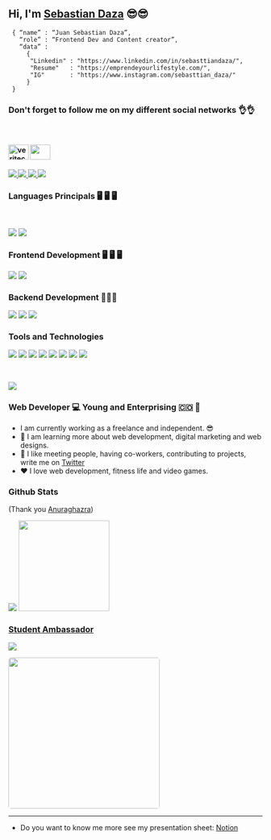 ## Hi, I'm [Sebastian Daza][website] 😎😎

~~~
 { “name” : “Juan Sebastian Daza”,
   “role” : “Frontend Dev and Content creator”,
   “data” : 
     { 
      "Linkedin" : "https://www.linkedin.com/in/sebasttiandaza/", 
      "Resume"   : "https://emprendeyourlifestyle.com/",
      "IG"       : "https://www.instagram.com/sebasttian_daza/"
     }
 }
~~~

### Don't forget to follow me on my different social networks 👌👌

 <br>
 <h4>
    <p><a href="https://www.instagram.com/emprendeyourlifestyle/" target="blank"><img align="center" src="https://raw.githubusercontent.com/rahuldkjain/github-profile-readme-generator/master/src/images/icons/Social/instagram.svg" alt="veritechie" height="30" width="40" /></a>
    <a href="https://co.pinterest.com/SebasttianDaza/_created/" target="blank"><img align="center" src="https://raw.githubusercontent.com/rahuldkjain/github-profile-readme-generator/master/src/images/icons/Social/pinterest.svg" height="30" width="40" /></a>
    </p>
 </h4>
 <h4>
  <p>
    <a href="https://www.tiktok.com/@emprendeyourlifestyle?">
    <img src="https://img.shields.io/badge/TikTok-000000?style=for-the-badge&logo=tiktok&logoColor=white">
    </a>
    <a href="https://www.linkedin.com/in/sebasttiandaza/">
    <img src="https://img.shields.io/badge/LinkedIn-0077B5?style=for-the-badge&logo=linkedin&logoColor=white">
    </a>
    <a href="https://twitter.com/SebasttianDaza">
    <img src="https://img.shields.io/badge/Twitter-1DA1F2?style=for-the-badge&logo=twitter&logoColor=white">
    </a>
    <a href="https://dev.to/sebasttiandaza">
    <img src="https://img.shields.io/badge/dev.to-0A0A0A?style=for-the-badge&logo=dev.to&logoColor=white">
  </a>
  </p>
 </h4>


### __Languages Principals__ 🖥️ 🖥️ 🖥️
<br>
<p>
  <img src="https://img.shields.io/badge/JavaScript-F7DF1E?style=for-the-badge&logo=javascript&logoColor=black">
  <img src="https://img.shields.io/badge/TypeScript-007ACC?style=for-the-badge&logo=typescript&logoColor=white">
</p>

### __Frontend Development__ 🖥️ 🖥️ 🖥️
 <p>
  <img src="https://img.shields.io/badge/HTML5-E34F26?style=for-the-badge&logo=html5&logoColor=white">
  <img src="https://img.shields.io/badge/CSS3-1572B6?style=for-the-badge&logo=css3&logoColor=white">
 </p>

### __Backend Development__ 🏴🏴🏴
  <p>
    <img src="https://img.shields.io/badge/NodeJS-19D3D3?style=for-the-badge&logo=nodejs&logoColor=white">
    <img src="https://img.shields.io/badge/MongoDB-white?style=for-the-badge&logo=mongodb&logoColor=4EA94B">
    <img src="https://img.shields.io/badge/MySQL-005C84?style=for-the-badge&logo=mysql&logoColor=white">
    
  </p>

### __Tools and Technologies__

  <p>
    <img src="https://img.shields.io/badge/Git-E34F26?style=for-the-badge&logo=git&logoColor=white">
    <img src="https://img.shields.io/badge/GitHub-E34F26?style=for-the-badge&logo=github&logoColor=white">
    <img src="https://img.shields.io/badge/Linux-FCC624?style=for-the-badge&logo=linux&logoColor=black">
    <img src="https://img.shields.io/badge/Figma-F24E1E?style=for-the-badge&logo=figma&logoColor=white">
    <img src="https://img.shields.io/badge/Notion-000000?style=for-the-badge&logo=notion&logoColor=white">
    <img src="https://img.shields.io/badge/Heroku-430098?style=for-the-badge&logo=heroku&logoColor=white">
    <img src="https://img.shields.io/badge/Docker-430098?style=for-the-badge&logo=docker&logoColor=white">
    <img src="https://img.shields.io/badge/VSCode-005C84?style=for-the-badge&logo=visualstudiocode&logoColor=white">

  </p>
 

<br>

[<img src="https://media.giphy.com/media/87hciB4w9Di5zFMJcj/giphy.gif">][website]

### Web Developer 💻 Young and  Enterprising 🇨🇴 💯

- I am currently working as a freelance and independent. 😎
- 👊 I am learning more about web development, digital marketing and web designs.
- 👀 I like meeting people, having co-workers, contributing to projects, write me on [Twitter](https://twitter.com/SebasttianDaza)
- ❤ I love web development, fitness life and video games.

### Github Stats
(Thank you <a target="_blank" href="https://github.com/anuraghazra/github-readme-stats">Anuraghazra</a>)

<tr>
  <td valign="top"><img src="https://github-readme-stats.vercel.app/api/top-langs/?username=sebasttiandaza&theme=radical&card_width=450em)](https://github.com/sebasttiandaza/sebasttiandaza/github-readme-stats"/></td>
</tr>
<tr>
  <td valign="top"><img height="180em" src="https://github-readme-stats.vercel.app/api?username=sebasttiandaza&show_icons=true&hide_border=true&&count_private=true&include_all_commits=true&theme=radical&hide_stars=false" /></td>
</tr>



### __[Student Ambassador](https://www.instagram.com/codigobits/)__

  <p>
    <img src="https://img.shields.io/badge/Student-Ambassador-E34F26?style=for-the-badge&logo=student-ambassador&logoColor=white">
  </p>
  <p>
    <img src="https://firebasestorage.googleapis.com/v0/b/emprendeyourlifestyle.appspot.com/o/Proyectos%2F13.png?alt=media&token=eb94c64d-e3b6-4752-b8bd-a019772ef8be" style="border-radius: 5px; width: 300px; height:300px;">
  </p>

---

- Do you want to know me more see my presentation sheet: [Notion](https://sebasttian.notion.site/Sebasti-n-Daza-156eebed43bb450692a9ab598fb11a55)

<!-- Links -->
[website]: https://emprendeyourlifestyle.com/
